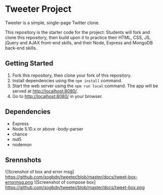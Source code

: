 # Tweeter Project

Tweeter is a simple, single-page Twitter clone.

This repository is the starter code for the project: Students will fork and clone this repository, then build upon it to practice their HTML, CSS, JS, jQuery and AJAX front-end skills, and their Node, Express and MongoDB back-end skills.

## Getting Started

1. Fork this repository, then clone your fork of this repository.
2. Install dependencies using the `npm install` command.
3. Start the web server using the `npm run local` command. The app will be served at <http://localhost:8080/>.
4. Go to <http://localhost:8080/> in your browser.

## Dependencies

- Express
- Node 5.10.x or above
-body-parser
- chance
- md5
- nodemon

## Srennshots
![Screnshot of box and error msg] https://github.com/sogbdn/tweeter/blob/master/docs/tweet-box-errormsg.png
![Screenshot of compose box] https://github.com/sogbdn/tweeter/blob/master/docs/tweet-box.png

